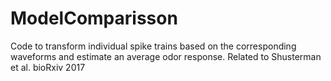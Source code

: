 # ModelComparisson
Code to transform individual spike trains based on the corresponding waveforms and estimate an average odor response. Related to Shusterman et al. bioRxiv 2017
